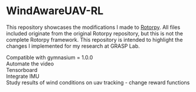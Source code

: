 # WindAwareUAV-RL
This repository showcases the modifications I made to [Rotorpy](https://github.com/spencerfolk/rotorpy). All files included originate from the original Rotorpy repository, but this is not the complete Rotorpy framework. This repository is intended to highlight the changes I implemented for my research at GRASP Lab.


Compatible with gymnasium = 1.0.0 <br>
Automate the video <br>
Tensorboard <br>
Integrate IMU <br>
Study results of wind conditions on uav tracking - change reward functions <br>

